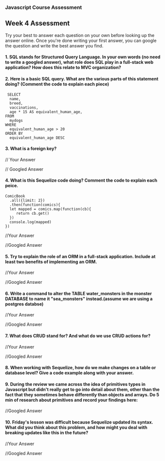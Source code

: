 ### Javascript Course Assessment
 
## Week 4 Assessment

Try your best to answer each question on your own before looking up the answer online. Once you're done writing your first answer, you can google the question and write the best answer you find.

#### 1. SQL stands for Structured Query Language. In your own words (no need to write a googled answer), what role does SQL play in a full-stack web application? How does this relate to MVC organization? 


 
#### 2. Here is a basic SQL query. What are the various parts of this statement doing? (Comment the code to explain each piece)
 
     SELECT
      name,
      breed,
      vaccinations,
      age * 15 AS equivalent_human_age,
    FROM
      mydogs
    WHERE
      equivalent_human_age > 20
    ORDER BY
      equivalent_human_age DESC
      
 
 
#### 3. What is a foreign key? 

// Your Answer


// Googled Answer


#### 4. What is this Sequelize code doing? Comment the code to explain each peice.

    ComicBook
      .all({limit: 2})
      .then(function(comics){
      let mapped = comics.map(function(cb){
         return cb.get()
      })
      console.log(mapped)
    })
 
 
 //Your Answer
 
 
 //Googled Answer
 
 
#### 5. Try to explain the role of an ORM in a full-stack application. Include at least two benefits of implementing an ORM.

//Your Answer
 
 
 //Googled Answer

#### 6. Write a command to alter the TABLE water_monsters in the monster DATABASE to name it "sea_monsters" instead.(assume we are using a postgres databse)
 
 //Your Answer
 
 
 //Googled Answer
 
 
 #### 7. What does CRUD stand for? And what do we use CRUD actions for?
 
 //Your Answer
 
 
 //Googled Answer
 
 
 #### 8. When working with Sequelize, how do we make changes on a table or database level? Give a code example along with your answer.
 
 
 #### 9. During the review we came across the idea of primitives types in Javascript but didn't really get to go into detail about them, other than the fact that they sometimes behave differently than objects and arrays. Do 5 min of research about primitives and record your findings here:

 //Googled Answer
 
   
#### 10. Friday's lesson was difficult because Sequelize updated its syntax. What did you think about this problem, and how might you deal with breaking updates like this in the future?
 
 
 //Your Answer
 
 
 //Googled Answer
